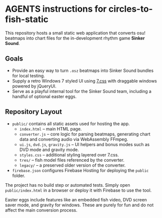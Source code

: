 # AGENTS instructions for circles-to-fish-static

This repository hosts a small static web application that converts osu! beatmaps into chart files for the in-development rhythm game **Sinker Sound**.

## Goals
- Provide an easy way to turn `.osz` beatmaps into Sinker Sound bundles for local testing.
- Supply a retro Windows 7 styled UI using [7.css](https://khang-nd.github.io/7.css/) with draggable windows powered by jQueryUI.
- Serve as a playful internal tool for the Sinker Sound team, including a handful of optional easter eggs.

## Repository Layout
- `public/` contains all static assets used for hosting the app.
  - `index.html` – main HTML page.
  - `converter.js` – core logic for parsing beatmaps, generating chart data and converting audio via WebAssembly FFmpeg.
  - `ui.js`, `dvd.js`, `gravity.js` – UI helpers and bonus modes such as DVD mode and gravity mode.
  - `styles.css` – additional styling layered over 7.css.
  - `tres/` – fish model files referenced by the converter.
  - `legacy/` – a preserved older version of the converter.
- `firebase.json` configures Firebase Hosting for deploying the `public` folder.

The project has no build step or automated tests. Simply open `public/index.html` in a browser or deploy it with Firebase to use the tool.

Easter eggs include features like an embedded fish video, DVD screen saver mode, and gravity for windows. These are purely for fun and do not affect the main conversion process.

